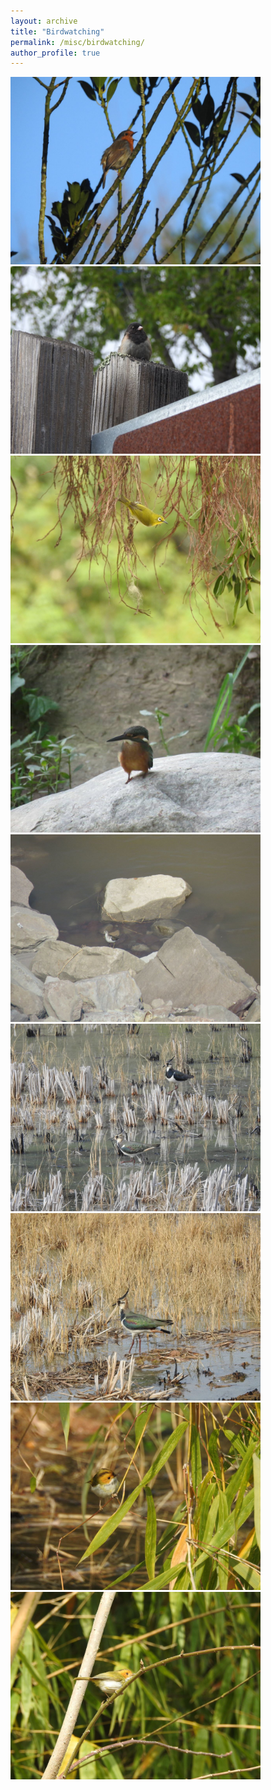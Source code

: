 ```yaml
---
layout: archive
title: "Birdwatching"
permalink: /misc/birdwatching/
author_profile: true
---
```


<img src="/images/misc/bird1.jpg" width="400"/>

<img src="/images/misc/bird2.jpg" width="400"/>

<img src="/images/misc/bird3.jpg" width="400"/>

<img src="/images/misc/bird4.jpg" width="400"/>

<img src="/images/misc/bird5.jpg" width="400"/>

<img src="/images/misc/bird6.jpg" width="400"/>

<img src="/images/misc/bird7.jpg" width="400"/>

<img src="/images/misc/bird8.jpg" width="400"/>

<img src="/images/misc/bird9.jpg" width="400"/>
